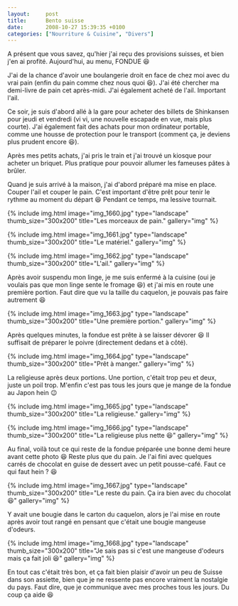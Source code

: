 ```yaml
---
layout:     post
title:      Bento suisse
date:       2008-10-27 15:39:35 +0100
categories: ["Nourriture & Cuisine", "Divers"]
---
```


A présent que vous savez, qu'hier j'ai reçu des provisions suisses, et bien j'en ai profité. Aujourd'hui, au menu,
FONDUE :laughing:

<!--more-->

J'ai de la chance d'avoir une boulangerie droit en face de chez moi avec du vrai pain (enfin du pain comme chez
nous quoi :laughing:). J'ai été chercher ma demi-livre de pain cet après-midi. J'ai également acheté de l'ail.
Important l'ail.

Ce soir, je suis d'abord allé à la gare pour acheter des billets de Shinkansen pour jeudi et vendredi (vi vi, une
nouvelle escapade en vue, mais plus courte). J'ai également fait des achats pour mon ordinateur portable, comme une
housse de protection pour le transport (comment ça, je deviens plus prudent encore :laughing:).

Après mes petits achats, j'ai pris le train et j'ai trouvé un kiosque pour acheter un briquet. Plus pratique pour
pouvoir allumer les fameuses pâtes à brûler.

Quand je suis arrivé à la maison, j'ai d'abord préparé ma mise en place. Couper l'ail et couper le pain. C'est
important d'être prêt pour tenir le rythme au moment du départ :laughing: Pendant ce temps, ma lessive tournait.

<!-- /assets/images/posts/2008-10-27-bento-suisse/img_1660.jpg -->
{% include img.html
    image="img_1660.jpg"
    type="landscape"
    thumb_size="300x200"
    title="Les morceaux de pain."
    gallery="img"
%}

<!-- /assets/images/posts/2008-10-27-bento-suisse/img_1661.jpg -->
{% include img.html
    image="img_1661.jpg"
    type="landscape"
    thumb_size="300x200"
    title="Le matériel."
    gallery="img"
%}

<!-- /assets/images/posts/2008-10-27-bento-suisse/img_1662.jpg -->
{% include img.html
    image="img_1662.jpg"
    type="landscape"
    thumb_size="300x200"
    title="L'ail."
    gallery="img"
%}

Après avoir suspendu mon linge, je me suis enfermé à la cuisine (oui je voulais pas que mon linge sente le fromage
:laughing:) et j'ai mis en route une première portion. Faut dire que vu la taille du caquelon, je pouvais pas
faire autrement :laughing:

<!-- /assets/images/posts/2008-10-27-bento-suisse/img_1663.jpg -->
{% include img.html
    image="img_1663.jpg"
    type="landscape"
    thumb_size="300x200"
    title="Une première portion."
    gallery="img"
%}

Après quelques minutes, la fondue est prête à se laisser dévorer :laughing: Il suffisait de préparer le poivre
(directement dedans et à côté).

<!-- /assets/images/posts/2008-10-27-bento-suisse/img_1664.jpg -->
{% include img.html
    image="img_1664.jpg"
    type="landscape"
    thumb_size="300x200"
    title="Prêt à manger."
    gallery="img"
%}

La religieuse après deux portions. Une portion, c'était trop peu et deux, juste un poil trop. M'enfin c'est pas
tous les jours que je mange de la fondue au Japon hein :wink:

<!-- /assets/images/posts/2008-10-27-bento-suisse/img_1665.jpg -->
{% include img.html
    image="img_1665.jpg"
    type="landscape"
    thumb_size="300x200"
    title="La religieuse."
    gallery="img"
%}

<!-- /assets/images/posts/2008-10-27-bento-suisse/img_1666.jpg -->
{% include img.html
    image="img_1666.jpg"
    type="landscape"
    thumb_size="300x200"
    title="La religieuse plus nette :laughing:"
    gallery="img"
%}

Au final, voilà tout ce qui reste de la fondue préparée une bonne demi heure avant cette photo :laughing: Reste
plus que du pain. Je l'ai fini avec quelques carrés de chocolat en guise de dessert avec un petit pousse-café. Faut
ce qui faut hein ? :laughing:

<!-- /assets/images/posts/2008-10-27-bento-suisse/img_1667.jpg -->
{% include img.html
    image="img_1667.jpg"
    type="landscape"
    thumb_size="300x200"
    title="Le reste du pain. Ça ira bien avec du chocolat :laughing:"
    gallery="img"
%}

Y avait une bougie dans le carton du caquelon, alors je l'ai mise en route après avoir tout rangé en pensant que
c'était une bougie mangeuse d'odeurs.

<!-- /assets/images/posts/2008-10-27-bento-suisse/img_1668.jpg -->
{% include img.html
    image="img_1668.jpg"
    type="landscape"
    thumb_size="300x200"
    title="Je sais pas si c'est une mangeuse d'odeurs mais ça fait joli :laughing:"
    gallery="img"
%}

En tout cas c'était très bon, et ça fait bien plaisir d'avoir un peu de Suisse dans son assiette, bien que je ne
ressente pas encore vraiment la nostalgie du pays. Faut dire, que je communique avec mes proches tous les jours. Du
coup ça aide :laughing: